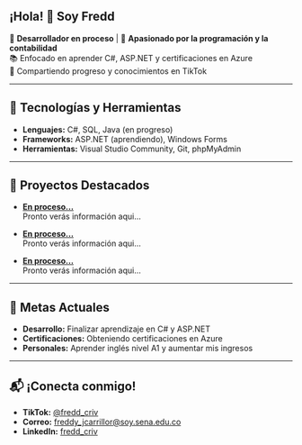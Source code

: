 ## ¡Hola! 👋 Soy Fredd

🎯 **Desarrollador en proceso** | 🚀 **Apasionado por la programación y la contabilidad**  
📚 Enfocado en aprender C#, ASP.NET y certificaciones en Azure  
🎥 Compartiendo progreso y conocimientos en TikTok  

---

## 🔧 Tecnologías y Herramientas
- **Lenguajes:** C#, SQL, Java (en progreso)
- **Frameworks:** ASP.NET (aprendiendo), Windows Forms
- **Herramientas:** Visual Studio Community, Git, phpMyAdmin  

---

## 📂 Proyectos Destacados
- **[En proceso...](#)**  
  Pronto verás información aqui...

- **[En proceso...](#)**  
  Pronto verás información aqui...

- **[En proceso...](#)**  
  Pronto verás información aqui...

---

## 🌟 Metas Actuales
- **Desarrollo:** Finalizar aprendizaje en C# y ASP.NET  
- **Certificaciones:** Obteniendo certificaciones en Azure  
- **Personales:** Aprender inglés nivel A1 y aumentar mis ingresos  

---

## 📬 ¡Conecta conmigo!
- **TikTok:** [@fredd_criv](#)  
- **Correo:** [freddy_jcarrillor@soy.sena.edu.co](mailto:fcontable@outlook.es)  
- **LinkedIn:** [fredd_criv](#)

